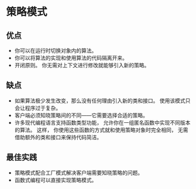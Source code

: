 # 策略模式

## 优点

- 你可以在运行时切换对象内的算法。
- 你可以将算法的实现和使用算法的代码隔离开来。
- 开闭原则。 你无需对上下文进行修改就能够引入新的策略。

## 缺点

- 如果算法极少发生改变，那么没有任何理由引入新的类和接口。 使用该模式只会让程序过于复杂。
- 客户端必须知晓策略间的不同——它需要选择合适的策略。
- 许多现代编程语言支持函数类型功能， 允许你在一组匿名函数中实现不同版本的算法。 这样， 你使用这些函数的方式就和使用策略对象时完全相同， 无需借助额外的类和接口来保持代码简洁。

## 最佳实践

- 策略模式配合工厂模式解决客户端需要知晓策略的问题。
- 函数式编程可以直接实现策略模式。